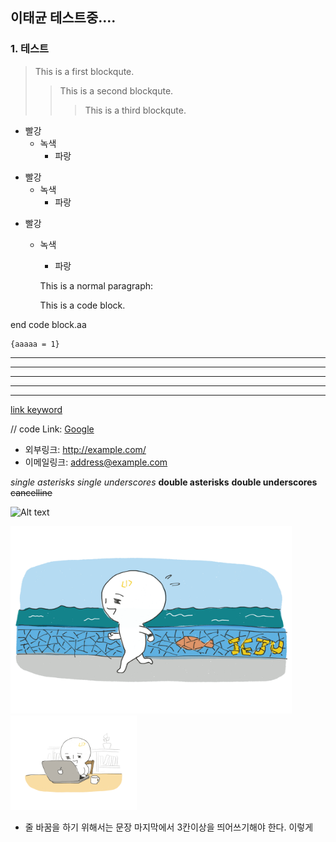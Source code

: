 ## 이태균 테스트중....

### 1. 테스트

> This is a first blockqute.
>	> This is a second blockqute.
>	>	> This is a third blockqute.

* 빨강
  * 녹색
    * 파랑

+ 빨강
  + 녹색
    + 파랑

- 빨강
  - 녹색
    - 파랑


    This is a normal paragraph:

    This is a code block.
    
end code block.aa


<pre><code>{aaaaa = 1}</code></pre>


* * *

***

*****

- - -

---------------------------------------



[link keyword][id]

[id]: URL "Optional Title here"

// code
Link: [Google][googlelink]

[googlelink]: https://google.com "Go google"


* 외부링크: <http://example.com/>
* 이메일링크: <address@example.com>


*single asterisks*
_single underscores_
**double asterisks**
__double underscores__
~~cancelline~~



![Alt text](/images/001.png "Optional title")

<img src="/images/02.png" width="450px" height="300px" title="px(픽셀) 크기 설정" alt="RubberDuck"></img><br/>
<img src="/images/03.png" width="40%" height="30%" title="px(픽셀) 크기 설정" alt="RubberDuck"></img>


* 줄 바꿈을 하기 위해서는 문장 마지막에서 3칸이상을 띄어쓰기해야 한다. 
이렇게